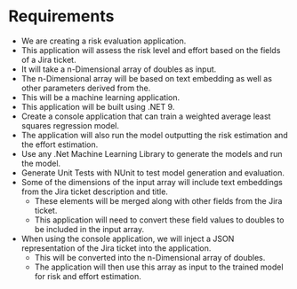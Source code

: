 # Requirements

- We are creating a risk evaluation application.
- This application will assess the risk level and effort based on the fields of a Jira ticket.
- It will take a n-Dimensional array of doubles as input.
- The n-Dimensional array will be based on text embedding as well as other parameters derived from the.
- This will be a machine learning application.
- This application will be built using .NET 9.
- Create a console application that can train a weighted average least squares regression model.
- The application will also run the model outputting the risk estimation and the effort estimation.
- Use any .Net Machine Learning Library to generate the models and run the model.
- Generate Unit Tests with NUnit to test model generation and evaluation.
- Some of the dimensions of the input array will include text embeddings from the Jira ticket description and title.
  - These elements will be merged along with other fields from the Jira ticket.
  - This application will need to convert these field values to doubles to be included in the input array.
- When using the console application, we will inject a JSON representation of the Jira ticket into the application.
  - This will be converted into the n-Dimensional array of doubles.
  - The application will then use this array as input to the trained model for risk and effort estimation.

